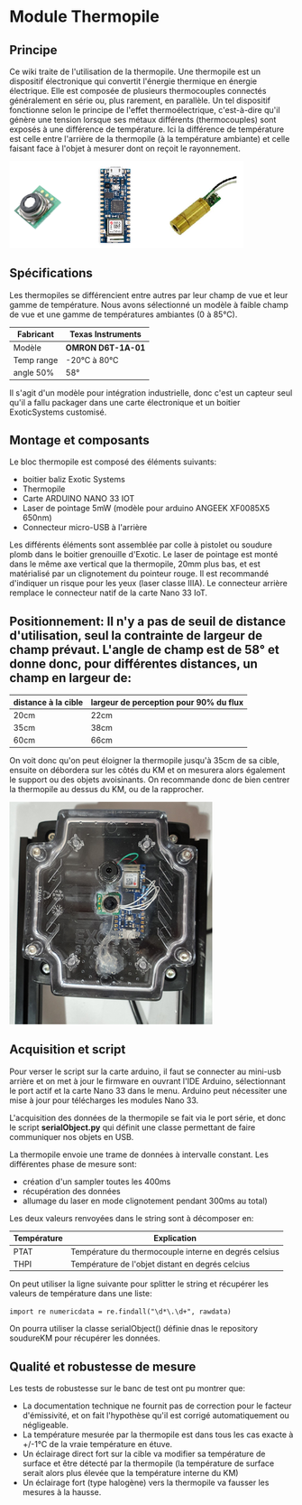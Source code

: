 # Module Thermopile

## Principe

Ce wiki traite de l'utilisation de la thermopile. Une thermopile est un dispositif électronique qui convertit l'énergie thermique en énergie électrique. Elle est composée de plusieurs thermocouples connectés généralement en série ou, plus rarement, en parallèle. Un tel dispositif fonctionne selon le principe de l'effet thermoélectrique, c'est-à-dire qu'il génère une tension lorsque ses métaux différents (thermocouples) sont exposés à une différence de température. Ici la différence de température est celle entre l'arrière de la thermopile (à la température ambiante) et celle faisant face à l'objet à mesurer dont on reçoit le rayonnement.

![image_composants](therm.png)

## Spécifications

Les thermopiles se différencient entre autres par leur champ de vue et leur gamme de température. Nous avons sélectionné un modèle à faible champ de vue et une gamme de températures ambiantes (0 à 85°C). 

| Fabricant   | Texas Instruments           |
| ----------- | --------------------------- |
| Modèle      | **OMRON D6T-1A-01**         |
| Temp range  | -20°C à 80°C                |
| angle 50%   | 58°                         |

Il s'agit d'un modèle pour intégration industrielle, donc c'est un capteur seul qu'il a fallu packager dans une carte électronique et un boitier ExoticSystems customisé. 

## Montage et composants

Le bloc thermopile est composé des éléments suivants:
- boitier baliz Exotic Systems
- Thermopile
- Carte ARDUINO NANO 33 IOT
- Laser de pointage 5mW (modèle pour arduino ANGEEK XF0085X5 650nm)
- Connecteur micro-USB à l'arrière

Les différents éléments sont assemblée par colle à pistolet ou soudure plomb dans le boitier grenouille d'Exotic. Le laser de pointage est monté dans le même axe vertical que la thermopile, 20mm plus bas, et est matérialisé par un clignotement du pointeur rouge. Il est recommandé d'indiquer un risque pour les yeux (laser classe IIIA).
Le connecteur arrière remplace le connecteur natif de la carte Nano 33 IoT.

## Positionnement: Il n'y a pas de seuil de distance d'utilisation, seul la contrainte de largeur de champ prévaut. L'angle de champ est de 58° et donne donc, pour différentes distances, un champ en largeur de:

| distance à la cible | largeur de perception pour 90% du flux |
| ------------------- | -------------------------------------- |
| 20cm                | 22cm                                   |
| 35cm                | 38cm                                   |
| 60cm                | 66cm                                   |

On voit donc qu'on peut éloigner la thermopile jusqu'à 35cm de sa cible, ensuite on débordera sur les côtés du KM et on mesurera alors également le support ou des objets avoisinants. On recommande donc de bien centrer la thermopile au dessus du KM, ou de la rapprocher. 

![image_device](therm3.png)

## Acquisition et script

Pour verser le script sur la carte arduino, il faut se connecter au mini-usb arrière et on met à jour le firmware en ouvrant l'IDE Arduino, sélectionnant le port actif et la carte Nano 33 dans le menu. Arduino peut nécessiter une mise à jour pour télécharges les modules Nano 33. 

L'acquisition des données de la thermopile se fait via le port série, et donc le script **serialObject.py** qui définit une classe permettant de faire communiquer nos objets en USB.

La thermopile envoie une trame de données à intervalle constant. Les différentes phase de mesure sont:
- création d'un sampler toutes les 400ms
- récupération des données
- allumage du laser en mode clignotement pendant 300ms au total)

Les deux valeurs renvoyées dans le string sont à décomposer en:

| Température | Explication                                           |
| ----------- | ----------------------------------------------------- |
| PTAT        | Température du thermocouple interne en degrés celsius |
| THPI        | Température de l'objet distant en degrés celcius      |

On peut utiliser la ligne suivante pour splitter le string et récupérer les valeurs de température dans une liste:

`import re
numericdata = re.findall("\d*\.\d+", rawdata)`

On pourra utiliser la classe serialObject() définie dnas le repository soudureKM pour récupérer les données. 


## Qualité et robustesse de mesure

Les tests de robustesse sur le banc de test ont pu montrer que:

- La documentation technique ne fournit pas de correction pour le facteur d'émissivité, et on fait l'hypothèse qu'il est corrigé automatiquement ou négligeable.
- La température mesurée par la thermopile est dans tous les cas exacte à +/-1°C de la vraie température en étuve. 
- Un éclairage direct fort sur la cible va modifier sa température de surface et être détecté par la thermopile (la température de surface serait alors plus élevée que la température interne du KM)
- Un éclairage fort (type halogène) vers la thermopile va fausser les mesures à la hausse.